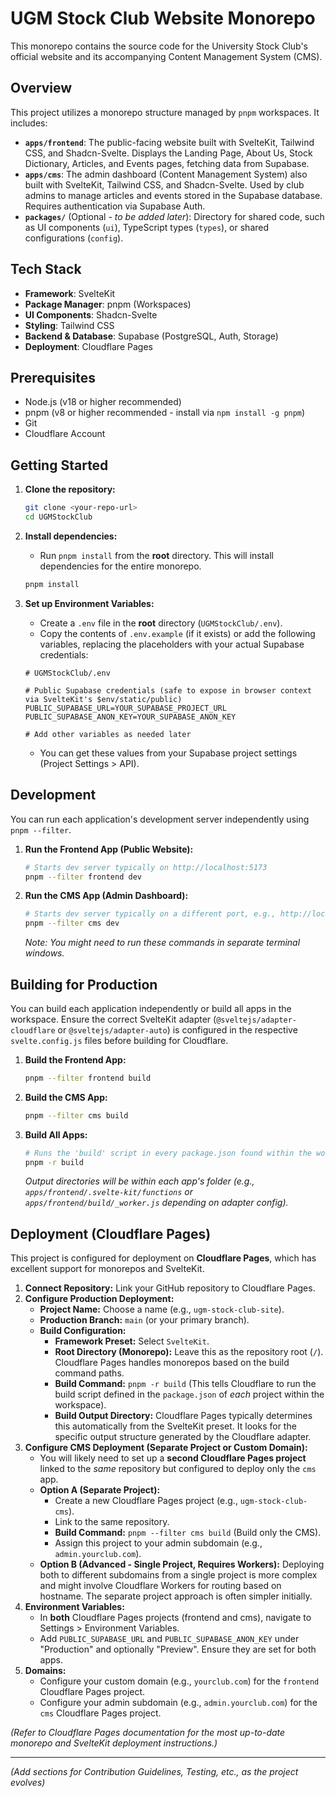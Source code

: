 # UGM Stock Club Website Monorepo

This monorepo contains the source code for the University Stock Club's official website and its accompanying Content Management System (CMS).

## Overview

This project utilizes a monorepo structure managed by `pnpm` workspaces. It includes:

*   **`apps/frontend`**: The public-facing website built with SvelteKit, Tailwind CSS, and Shadcn-Svelte. Displays the Landing Page, About Us, Stock Dictionary, Articles, and Events pages, fetching data from Supabase.
*   **`apps/cms`**: The admin dashboard (Content Management System) also built with SvelteKit, Tailwind CSS, and Shadcn-Svelte. Used by club admins to manage articles and events stored in the Supabase database. Requires authentication via Supabase Auth.
*   **`packages/`** (Optional - *to be added later*): Directory for shared code, such as UI components (`ui`), TypeScript types (`types`), or shared configurations (`config`).

## Tech Stack

*   **Framework**: SvelteKit
*   **Package Manager**: pnpm (Workspaces)
*   **UI Components**: Shadcn-Svelte
*   **Styling**: Tailwind CSS
*   **Backend & Database**: Supabase (PostgreSQL, Auth, Storage)
*   **Deployment**: Cloudflare Pages

## Prerequisites

*   Node.js (v18 or higher recommended)
*   pnpm (v8 or higher recommended - install via `npm install -g pnpm`)
*   Git
*   Cloudflare Account

## Getting Started

1.  **Clone the repository:**
    ```bash
    git clone <your-repo-url>
    cd UGMStockClub
    ```

2.  **Install dependencies:**
    *   Run `pnpm install` from the **root** directory. This will install dependencies for the entire monorepo.
    ```bash
    pnpm install
    ```

3.  **Set up Environment Variables:**
    *   Create a `.env` file in the **root** directory (`UGMStockClub/.env`).
    *   Copy the contents of `.env.example` (if it exists) or add the following variables, replacing the placeholders with your actual Supabase credentials:
      ```dotenv
      # UGMStockClub/.env

      # Public Supabase credentials (safe to expose in browser context via SvelteKit's $env/static/public)
      PUBLIC_SUPABASE_URL=YOUR_SUPABASE_PROJECT_URL
      PUBLIC_SUPABASE_ANON_KEY=YOUR_SUPABASE_ANON_KEY

      # Add other variables as needed later
      ```
    *   You can get these values from your Supabase project settings (Project Settings > API).

## Development

You can run each application's development server independently using `pnpm --filter`.

1.  **Run the Frontend App (Public Website):**
    ```bash
    # Starts dev server typically on http://localhost:5173
    pnpm --filter frontend dev
    ```

2.  **Run the CMS App (Admin Dashboard):**
    ```bash
    # Starts dev server typically on a different port, e.g., http://localhost:5174
    pnpm --filter cms dev
    ```

    *Note: You might need to run these commands in separate terminal windows.*

## Building for Production

You can build each application independently or build all apps in the workspace. Ensure the correct SvelteKit adapter (`@sveltejs/adapter-cloudflare` or `@sveltejs/adapter-auto`) is configured in the respective `svelte.config.js` files before building for Cloudflare.

1.  **Build the Frontend App:**
    ```bash
    pnpm --filter frontend build
    ```

2.  **Build the CMS App:**
    ```bash
    pnpm --filter cms build
    ```

3.  **Build All Apps:**
    ```bash
    # Runs the 'build' script in every package.json found within the workspace
    pnpm -r build
    ```
    *Output directories will be within each app's folder (e.g., `apps/frontend/.svelte-kit/functions` or `apps/frontend/build/_worker.js` depending on adapter config).*

## Deployment (Cloudflare Pages)

This project is configured for deployment on **Cloudflare Pages**, which has excellent support for monorepos and SvelteKit.

1.  **Connect Repository:** Link your GitHub repository to Cloudflare Pages.
2.  **Configure Production Deployment:**
    *   **Project Name:** Choose a name (e.g., `ugm-stock-club-site`).
    *   **Production Branch:** `main` (or your primary branch).
    *   **Build Configuration:**
        *   **Framework Preset:** Select `SvelteKit`.
        *   **Root Directory (Monorepo):** Leave this as the repository root (`/`). Cloudflare Pages handles monorepos based on the build command paths.
        *   **Build Command:** `pnpm -r build` (This tells Cloudflare to run the build script defined in the `package.json` of *each* project within the workspace).
        *   **Build Output Directory:** Cloudflare Pages typically determines this automatically from the SvelteKit preset. It looks for the specific output structure generated by the Cloudflare adapter.
3.  **Configure CMS Deployment (Separate Project or Custom Domain):**
    *   You will likely need to set up a **second Cloudflare Pages project** linked to the *same* repository but configured to deploy only the `cms` app.
    *   **Option A (Separate Project):**
        *   Create a new Cloudflare Pages project (e.g., `ugm-stock-club-cms`).
        *   Link to the same repository.
        *   **Build Command:** `pnpm --filter cms build` (Build only the CMS).
        *   Assign this project to your admin subdomain (e.g., `admin.yourclub.com`).
    *   **Option B (Advanced - Single Project, Requires Workers):** Deploying both to different subdomains from a single project is more complex and might involve Cloudflare Workers for routing based on hostname. The separate project approach is often simpler initially.
4.  **Environment Variables:**
    *   In **both** Cloudflare Pages projects (frontend and cms), navigate to Settings > Environment Variables.
    *   Add `PUBLIC_SUPABASE_URL` and `PUBLIC_SUPABASE_ANON_KEY` under "Production" and optionally "Preview". Ensure they are set for both apps.
5.  **Domains:**
    *   Configure your custom domain (e.g., `yourclub.com`) for the `frontend` Cloudflare Pages project.
    *   Configure your admin subdomain (e.g., `admin.yourclub.com`) for the `cms` Cloudflare Pages project.

*(Refer to Cloudflare Pages documentation for the most up-to-date monorepo and SvelteKit deployment instructions.)*

---

*(Add sections for Contribution Guidelines, Testing, etc., as the project evolves)*